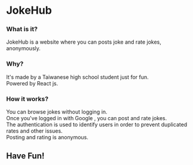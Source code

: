 # JokeHub

### What is it?

JokeHub is a website where you can posts joke and rate jokes, anonymously.

### Why?

It's made by a Taiwanese high school student just for fun.  
Powered by React js.

### How it works?

You can browse jokes without logging in.  
Once you've logged in with Google , you can post and rate jokes.  
The authentication is used to identify users in order to prevent duplicated rates and other issues.  
Posting and rating is anonymous.

## Have Fun!
